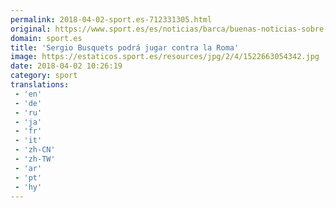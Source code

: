 ```yaml
---
permalink: 2018-04-02-sport.es-712331305.html
original: https://www.sport.es/es/noticias/barca/buenas-noticias-sobre-sergio-busquets-6729231?utm_source=rss-noticias&utm_medium=feed&utm_campaign=barca
domain: sport.es
title: 'Sergio Busquets podrá jugar contra la Roma'
image: https://estaticos.sport.es/resources/jpg/2/4/1522663054342.jpg
date: 2018-04-02 10:26:19
category: sport
translations: 
 - 'en'
 - 'de'
 - 'ru'
 - 'ja'
 - 'fr'
 - 'it'
 - 'zh-CN'
 - 'zh-TW'
 - 'ar'
 - 'pt'
 - 'hy'
---
```



